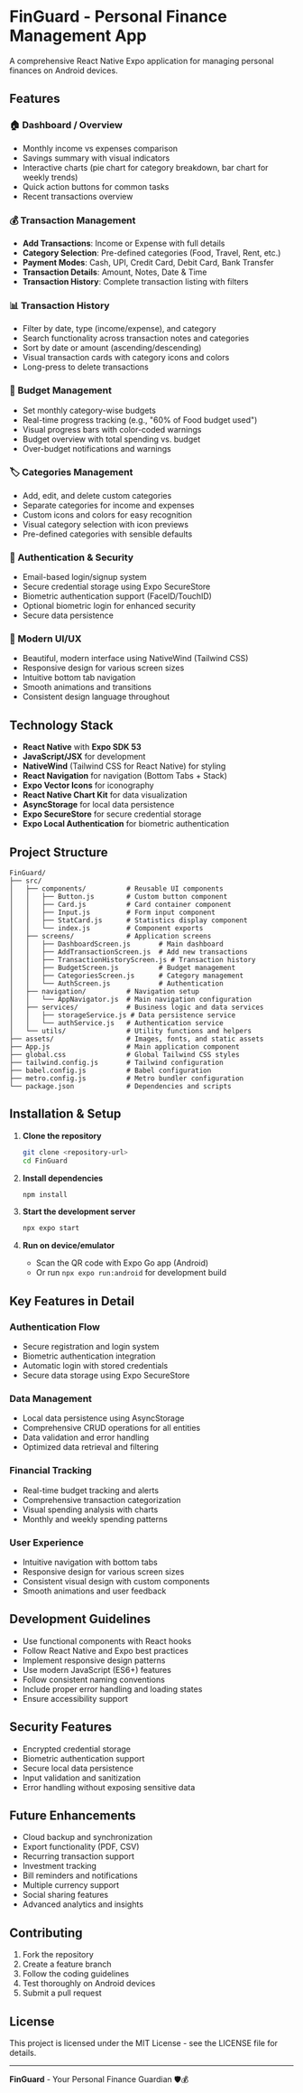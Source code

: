 # FinGuard - Personal Finance Management App

A comprehensive React Native Expo application for managing personal finances on Android devices.

## Features

### 🏠 Dashboard / Overview
- Monthly income vs expenses comparison
- Savings summary with visual indicators
- Interactive charts (pie chart for category breakdown, bar chart for weekly trends)
- Quick action buttons for common tasks
- Recent transactions overview

### 💰 Transaction Management
- **Add Transactions**: Income or Expense with full details
- **Category Selection**: Pre-defined categories (Food, Travel, Rent, etc.)
- **Payment Modes**: Cash, UPI, Credit Card, Debit Card, Bank Transfer
- **Transaction Details**: Amount, Notes, Date & Time
- **Transaction History**: Complete transaction listing with filters

### 📊 Transaction History
- Filter by date, type (income/expense), and category
- Search functionality across transaction notes and categories
- Sort by date or amount (ascending/descending)
- Visual transaction cards with category icons and colors
- Long-press to delete transactions

### 🎯 Budget Management
- Set monthly category-wise budgets
- Real-time progress tracking (e.g., "60% of Food budget used")
- Visual progress bars with color-coded warnings
- Budget overview with total spending vs. budget
- Over-budget notifications and warnings

### 🏷️ Categories Management
- Add, edit, and delete custom categories
- Separate categories for income and expenses
- Custom icons and colors for easy recognition
- Visual category selection with icon previews
- Pre-defined categories with sensible defaults

### 🔐 Authentication & Security
- Email-based login/signup system
- Secure credential storage using Expo SecureStore
- Biometric authentication support (FaceID/TouchID)
- Optional biometric login for enhanced security
- Secure data persistence

### 📱 Modern UI/UX
- Beautiful, modern interface using NativeWind (Tailwind CSS)
- Responsive design for various screen sizes
- Intuitive bottom tab navigation
- Smooth animations and transitions
- Consistent design language throughout

## Technology Stack

- **React Native** with **Expo SDK 53**
- **JavaScript/JSX** for development
- **NativeWind** (Tailwind CSS for React Native) for styling
- **React Navigation** for navigation (Bottom Tabs + Stack)
- **Expo Vector Icons** for iconography
- **React Native Chart Kit** for data visualization
- **AsyncStorage** for local data persistence
- **Expo SecureStore** for secure credential storage
- **Expo Local Authentication** for biometric authentication

## Project Structure

```
FinGuard/
├── src/
│   ├── components/          # Reusable UI components
│   │   ├── Button.js        # Custom button component
│   │   ├── Card.js          # Card container component
│   │   ├── Input.js         # Form input component
│   │   ├── StatCard.js      # Statistics display component
│   │   └── index.js         # Component exports
│   ├── screens/             # Application screens
│   │   ├── DashboardScreen.js       # Main dashboard
│   │   ├── AddTransactionScreen.js  # Add new transactions
│   │   ├── TransactionHistoryScreen.js # Transaction history
│   │   ├── BudgetScreen.js          # Budget management
│   │   ├── CategoriesScreen.js      # Category management
│   │   └── AuthScreen.js            # Authentication
│   ├── navigation/          # Navigation setup
│   │   └── AppNavigator.js  # Main navigation configuration
│   ├── services/            # Business logic and data services
│   │   ├── storageService.js # Data persistence service
│   │   └── authService.js   # Authentication service
│   └── utils/               # Utility functions and helpers
├── assets/                  # Images, fonts, and static assets
├── App.js                   # Main application component
├── global.css               # Global Tailwind CSS styles
├── tailwind.config.js       # Tailwind configuration
├── babel.config.js          # Babel configuration
├── metro.config.js          # Metro bundler configuration
└── package.json             # Dependencies and scripts
```

## Installation & Setup

1. **Clone the repository**
   ```bash
   git clone <repository-url>
   cd FinGuard
   ```

2. **Install dependencies**
   ```bash
   npm install
   ```

3. **Start the development server**
   ```bash
   npx expo start
   ```

4. **Run on device/emulator**
   - Scan the QR code with Expo Go app (Android)
   - Or run `npx expo run:android` for development build

## Key Features in Detail

### Authentication Flow
- Secure registration and login system
- Biometric authentication integration
- Automatic login with stored credentials
- Secure data storage using Expo SecureStore

### Data Management
- Local data persistence using AsyncStorage
- Comprehensive CRUD operations for all entities
- Data validation and error handling
- Optimized data retrieval and filtering

### Financial Tracking
- Real-time budget tracking and alerts
- Comprehensive transaction categorization
- Visual spending analysis with charts
- Monthly and weekly spending patterns

### User Experience
- Intuitive navigation with bottom tabs
- Responsive design for various screen sizes
- Consistent visual design with custom components
- Smooth animations and user feedback

## Development Guidelines

- Use functional components with React hooks
- Follow React Native and Expo best practices
- Implement responsive design patterns
- Use modern JavaScript (ES6+) features
- Follow consistent naming conventions
- Include proper error handling and loading states
- Ensure accessibility support

## Security Features

- Encrypted credential storage
- Biometric authentication support
- Secure local data persistence
- Input validation and sanitization
- Error handling without exposing sensitive data

## Future Enhancements

- Cloud backup and synchronization
- Export functionality (PDF, CSV)
- Recurring transaction support
- Investment tracking
- Bill reminders and notifications
- Multiple currency support
- Social sharing features
- Advanced analytics and insights

## Contributing

1. Fork the repository
2. Create a feature branch
3. Follow the coding guidelines
4. Test thoroughly on Android devices
5. Submit a pull request

## License

This project is licensed under the MIT License - see the LICENSE file for details.

---

**FinGuard** - Your Personal Finance Guardian 🛡️💰
